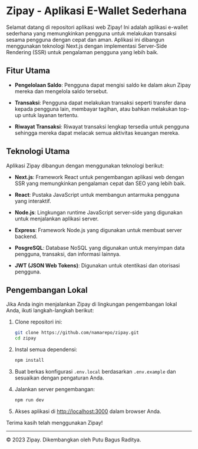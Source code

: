 # Zipay - Aplikasi E-Wallet Sederhana


Selamat datang di repositori aplikasi web Zipay! Ini adalah aplikasi e-wallet sederhana yang memungkinkan pengguna untuk melakukan transaksi sesama pengguna dengan cepat dan aman. Aplikasi ini dibangun menggunakan teknologi Next.js dengan implementasi Server-Side Rendering (SSR) untuk pengalaman pengguna yang lebih baik.

## Fitur Utama

- **Pengelolaan Saldo**: Pengguna dapat mengisi saldo ke dalam akun Zipay mereka dan mengelola saldo tersebut.

- **Transaksi**: Pengguna dapat melakukan transaksi seperti transfer dana kepada pengguna lain, membayar tagihan, atau bahkan melakukan top-up untuk layanan tertentu.

- **Riwayat Transaksi**: Riwayat transaksi lengkap tersedia untuk pengguna sehingga mereka dapat melacak semua aktivitas keuangan mereka.


## Teknologi Utama

Aplikasi Zipay dibangun dengan menggunakan teknologi berikut:

- **Next.js**: Framework React untuk pengembangan aplikasi web dengan SSR yang memungkinkan pengalaman cepat dan SEO yang lebih baik.

- **React**: Pustaka JavaScript untuk membangun antarmuka pengguna yang interaktif.

- **Node.js**: Lingkungan runtime JavaScript server-side yang digunakan untuk menjalankan aplikasi server.

- **Express**: Framework Node.js yang digunakan untuk membuat server backend.

- **PosgreSQL**: Database NoSQL yang digunakan untuk menyimpan data pengguna, transaksi, dan informasi lainnya.

- **JWT (JSON Web Tokens)**: Digunakan untuk otentikasi dan otorisasi pengguna.

## Pengembangan Lokal

Jika Anda ingin menjalankan Zipay di lingkungan pengembangan lokal Anda, ikuti langkah-langkah berikut:

1. Clone repositori ini:

   ```bash
   git clone https://github.com/namarepo/zipay.git
   cd zipay
   ```

2. Instal semua dependensi:

   ```bash
   npm install
   ```

3. Buat berkas konfigurasi `.env.local` berdasarkan `.env.example` dan sesuaikan dengan pengaturan Anda.

4. Jalankan server pengembangan:

   ```bash
   npm run dev
   ```

5. Akses aplikasi di [http://localhost:3000](http://localhost:3000) dalam browser Anda.


Terima kasih telah menggunakan Zipay!

---
© 2023 Zipay. Dikembangkan oleh Putu Bagus Raditya.

